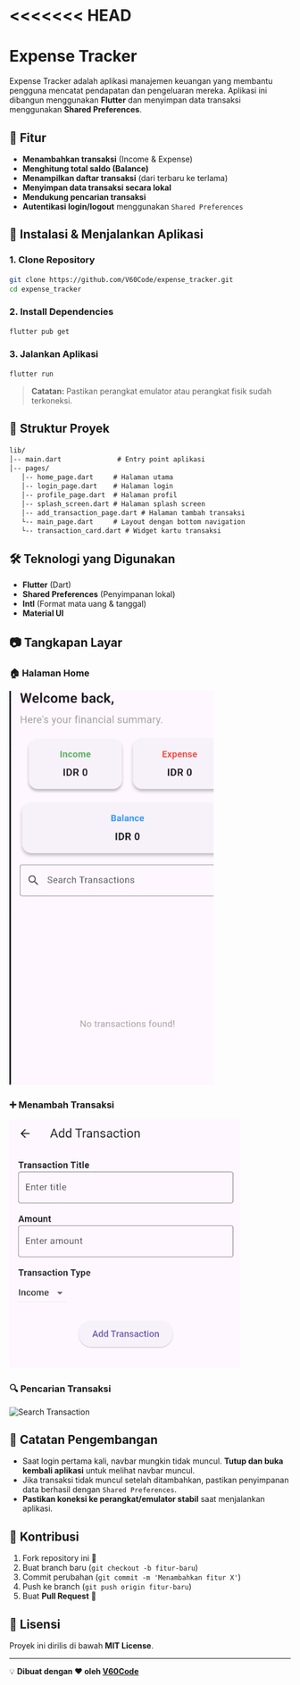 <<<<<<< HEAD
=======
# Expense Tracker

Expense Tracker adalah aplikasi manajemen keuangan yang membantu pengguna mencatat pendapatan dan pengeluaran mereka. Aplikasi ini dibangun menggunakan **Flutter** dan menyimpan data transaksi menggunakan **Shared Preferences**.

## 📌 **Fitur**
- **Menambahkan transaksi** (Income & Expense)
- **Menghitung total saldo (Balance)**
- **Menampilkan daftar transaksi** (dari terbaru ke terlama)
- **Menyimpan data transaksi secara lokal**
- **Mendukung pencarian transaksi**
- **Autentikasi login/logout** menggunakan `Shared Preferences`

## 🚀 **Instalasi & Menjalankan Aplikasi**
### **1. Clone Repository**
```bash
git clone https://github.com/V60Code/expense_tracker.git
cd expense_tracker
```
### **2. Install Dependencies**
```bash
flutter pub get
```
### **3. Jalankan Aplikasi**
```bash
flutter run
```
> **Catatan:** Pastikan perangkat emulator atau perangkat fisik sudah terkoneksi.

## 📂 **Struktur Proyek**
```
lib/
│-- main.dart              # Entry point aplikasi
│-- pages/
   │-- home_page.dart     # Halaman utama
   │-- login_page.dart    # Halaman login
   │-- profile_page.dart  # Halaman profil
   │-- splash_screen.dart # Halaman splash screen
   │-- add_transaction_page.dart # Halaman tambah transaksi
   └-- main_page.dart     # Layout dengan bottom navigation
   └-- transaction_card.dart # Widget kartu transaksi
```

## 🛠 **Teknologi yang Digunakan**
- **Flutter** (Dart)
- **Shared Preferences** (Penyimpanan lokal)
- **Intl** (Format mata uang & tanggal)
- **Material UI**

## 📷 **Tangkapan Layar**
### **🏠 Halaman Home**
![Home Page](assets/images/home.png)

### **➕ Menambah Transaksi**
![Add Transaction](assets/images/add_transaction.png)

### **🔍 Pencarian Transaksi**
![Search Transaction](assets/iamges/search_transaction.png)

## 📝 **Catatan Pengembangan**
- Saat login pertama kali, navbar mungkin tidak muncul. **Tutup dan buka kembali aplikasi** untuk melihat navbar muncul.
- Jika transaksi tidak muncul setelah ditambahkan, pastikan penyimpanan data berhasil dengan `Shared Preferences`.
- **Pastikan koneksi ke perangkat/emulator stabil** saat menjalankan aplikasi.

## 🤝 **Kontribusi**
1. Fork repository ini 🍴
2. Buat branch baru (`git checkout -b fitur-baru`)
3. Commit perubahan (`git commit -m 'Menambahkan fitur X'`)
4. Push ke branch (`git push origin fitur-baru`)
5. Buat **Pull Request** 🎉

## 📌 **Lisensi**
Proyek ini dirilis di bawah **MIT License**.

---
💡 **Dibuat dengan ❤️ oleh [V60Code](https://github.com/V60Code)**

